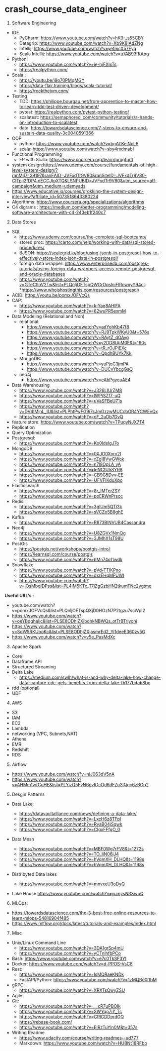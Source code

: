 # crash_course_data_engineer

1. Software Engineering
* IDE
  * PyCharm: https://www.youtube.com/watch?v=hK9-_s55CBY
  * Datagrip: https://www.youtube.com/watch?v=Xb9K8IAdZNg
  * Intellij: https://www.youtube.com/watch?v=yefmcX57Eyg
  * Scala Intellij: https://www.youtube.com/watch?v=u7AB93RtApg
* Python: 
  * https://www.youtube.com/watch?v=ie-hjFXlxTs
  * https://realpython.com/
* Scala :
  * https://youtu.be/i9o70PMqMGY
  * https://data-flair.training/blogs/scala-tutorial/
  * https://rockthejvm.com/
* Testing
  * TDD: https://philippe.bourgau.net/from-apprentice-to-master-how-to-learn-tdd-test-driven-development/
  * pytest: https://realpython.com/pytest-python-testing/
  * scalatest: https://semaphoreci.com/community/tutorials/a-hands-on-introduction-to-scalatest
  * data: https://towardsdatascience.com/7-steps-to-ensure-and-sustain-data-quality-3c0040591366
* OOP
  * python: https://www.youtube.com/watch?v=bgATKeiNcL8
  * scala: https://www.youtube.com/watch?v=sby4rxdmabI
* Functional Programming
  * FP with Scala: https://www.coursera.org/learn/progfun1
* system design:https://www.udemy.com/course/fundamentals-of-high-level-system-design/?ranMID=39197&ranEAID=JVFxdTr9V80&ranSiteID=JVFxdTr9V80-CITpii2fDP4.dECCJtpXTQ&LSNPUBID=JVFxdTr9V80&utm_source=aff-campaign&utm_medium=udemyads
* https://www.educative.io/courses/grokking-the-system-design-interview?affiliate_id=5073518643380224
* Algorithms: https://www.coursera.org/specializations/algorithms
* C4 digrams : https://medium.com/better-programming/modeling-software-architecture-with-c4-243eb1f240c7
2. Data Stores
  * SQL 
    * https://www.udemy.com/course/the-complete-sql-bootcamp/
    * stored proc: https://carto.com/help/working-with-data/sql-stored-procedures/
    * BJSON: https://scalegrid.io/blog/using-jsonb-in-postgresql-how-to-effectively-store-index-json-data-in-postgresql/
    * foreign data wrapper: https://www.enterprisedb.com/postgres-tutorials/using-foreign-data-wrappers-access-remote-postgresql-and-oracle-databases
    * https://www.youtube.com/watch?v=GTeCtIoV2Tw&list=PLQnljOFTspQWGrOqslniFlRcwxyY94cjj
    *https://www.whoishostingthis.com/resources/postgresql/
  * ACID: https://youtu.be/pomxJOFVcQs
  * CAP: 
    * https://www.youtube.com/watch?v=k-Yaq8AHlFA
    * https://www.youtube.com/watch?v=82wuPR5exmM
  * Data Modeling (Relational and Non)
    * relational:
      * https://www.youtube.com/watch?v=adYohKb47f8
      * https://www.youtube.com/watch?v=RJ9TpkWKyU0&t=576s
      * https://www.youtube.com/watch?v=RAytZ_dOAyg
      * https://www.youtube.com/watch?v=y2DD8tAjM0E&t=160s
      * https://www.youtube.com/watch?v=tR_rOJPiEXc
      * https://www.youtube.com/watch?v=QpdhBUYk7Kk
    * MongoDB:
      * https://www.youtube.com/watch?v=yuPjoC3jmPA
      * https://www.youtube.com/watch?v=DUCvYbcgGsQ
    * neo4j
      * https://www.youtube.com/watch?v=eAbPgyouAE4
  * Data Warehousing
    * https://www.youtube.com/watch?v=J326LIUrZM8
    * https://www.youtube.com/watch?v=lWPiSZf7-uQ
    * https://www.youtube.com/watch?v=uVaSFBeU71s
    * https://www.youtube.com/watch?v=DV4IMjnL_IU&list=PLPhtPwFG9i7sJmGzzwMUCcbGR4YCWEvQx
    * https://www.youtube.com/watch?v=oF_2uDb7DvQ
  * feature store: https://www.youtube.com/watch?v=TPuqyNJX7T4
  * Replication
  * Query Optimization
  * Postgresql:
    * https://www.youtube.com/watch?v=Ko0ldsIgJ7o
  * MongoDB 
    * https://www.youtube.com/watch?v=0XJO0Xorx2I
    * https://www.youtube.com/watch?v=xZgI8VwGWqk
    * https://www.youtube.com/watch?v=n7l8OpLA_yA
    * https://www.youtube.com/watch?v=leNCfU5SYR8
    * https://www.youtube.com/watch?v=CB9G5Dvv-EE
    * https://www.youtube.com/watch?v=UFVFIKduXpo
  * Elasticsearch
    * https://www.youtube.com/watch?v=8r_IMTerZSY
    * https://www.youtube.com/watch?v=poERWnPrscc
  * Redis:
    * https://www.youtube.com/watch?v=3gIUm5QTi3k
    * https://www.youtube.com/watch?v=sVCZo5B8ghE
  * Kafka
    * https://www.youtube.com/watch?v=R873BlNVUB4Cassandra
  * Neo4j
    * https://www.youtube.com/watch?v=U8ZGVx1NmQg
    * https://www.youtube.com/watch?v=3JMhX1sT98U
  * PostGis 
    * https://postgis.net/workshops/postgis-intro/
    * https://learnsql.com/course/postgis
    * https://www.youtube.com/watch?v=hMn74o11wdk
  * Snowflake
    * https://www.youtube.com/watch?v=pVd-TTIKPno
    * https://www.youtube.com/watch?v=dxrEHqMFUWI
    * https://www.youtube.com/watch?v=iOsMbqIDPss&list=PL4IM5KTx_T7jZgGzbHN2tkumTNc2vgtmq
    
**Useful URL's** : 
  * youtube.com/watch?v=pomxJOFVcQs&list=PLQnljOFTspQXjD0HOzN7P2tgzu7scWpl2
  * https://www.youtube.com/watch?v=oeYBdghaIjc&list=PLSE8ODhjZXjbohkNBWQs_otTrBTrjyohi
  * https://www.youtube.com/watch?v=SdW5RKUboKc&list=PLSE8ODhjZXjasmrEd2_Yi1deeE360zv5O
  * https://www.youtube.com/watch?v=v5e_PasMdXc

3. Apache Spark
  * Core
  * Dataframe API
  * Structured Streaming
  * Delta Lake 
    * https://medium.com/swlh/what-is-and-why-delta-lake-how-change-data-capture-cdc-gets-benefits-from-delta-lake-fb177bdab8bc
  * rdd (optional)
  * UDF
  
4. AWS
  * S3
  * IAM
  * EC2
  * Lambda
  * networking (VPC, Subnets,NAT)
  * Athena
  * EMR
  * Redshift
  * RDS

5. Airflow
  * https://www.youtube.com/watch?v=niJ063dV5nA
  * https://www.youtube.com/watch?v=AHMm1wfGuHE&list=PLYizQ5FvN6pvIOcOd6dFZu3lQqc6zBGp2

5. Desgin Patterns
* Data Lake:
  * https://datavaultalliance.com/news/defining-a-data-lake/
  * https://www.youtube.com/watch?v=LxcH6z8TFpI
  * https://www.youtube.com/watch?v=RyaB04jSqwk
  * https://www.youtube.com/watch?v=CIgxFFfgO_0
* Data Mesh
  * https://www.youtube.com/watch?v=MBF0Wg7rFV8&t=1272s
  * https://www.youtube.com/watch?v=TO_IiN06jJ4
  * https://www.youtube.com/watch?v=hVqmXH_DLHQ&t=1198s
  * https://www.youtube.com/watch?v=hVqmXH_DLHQ&t=1198s
  
* Distribyted Data lakes
  * https://www.youtube.com/watch?v=mnvxeU3oDyQ
  
* Lake House:https://www.youtube.com/watch?v=yumysN3XwbQ

6. MLOps:
  * https://towardsdatascience.com/the-3-best-free-online-resources-to-learn-mlops-54816904f485
  * https://www.mlflow.org/docs/latest/tutorials-and-examples/index.html

7. Misc
* Unix/Linux Command Line
  * https://www.youtube.com/watch?v=3DA1grSp4mU
  * https://www.youtube.com/watch?v=yCTnihfbPCo
* Bash: https://www.youtube.com/watch?v=e7c0TkSF3YI
* Docker: https://www.youtube.com/watch?v=d-PPOS-VsC8
* Rest: 
  * https://www.youtube.com/watch?v=lsMQRaeKNDk
  * FastAPI/Python: https://www.youtube.com/watch?v=1zMQBe0l1bM
* gRPC:
  * https://www.youtube.com/watch?v=XRXTsQwyZSU
* Agile
* Git:
  * https://www.youtube.com/watch?v=__cR7uPBOIk 
  * https://www.youtube.com/watch?v=SWYqp7iY_Tc
  * https://www.youtube.com/watch?v=CRlGDDprdOQ
  * https://rebase-book.com/
  * https://www.youtube.com/watch?v=ElRzTuYln0M&t=357s
* Writing Readme
  * https://www.udacity.com/course/writing-readmes--ud777
  * Markdown: https://www.youtube.com/watch?v=HUBNt18RFbo
